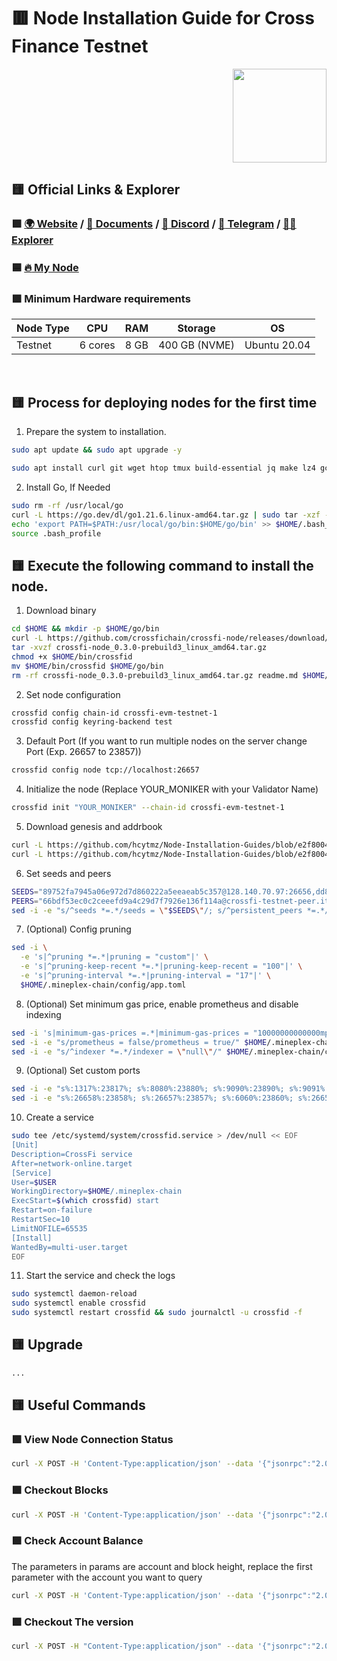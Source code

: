 # :red_square: Node Installation Guide for Cross Finance Testnet
<p align="right"> <img height="150" height="auto" src="https://github.com/hcytmz/Testnet-Guides/blob/main/logos/CrossFi.png"></p>

## :yellow_square: Official Links & Explorer
### :green_square: [:earth_africa:	Website](https://crossfi.org/) / [:scroll:	Documents](https://docs.crossfi.org/crossfi-chain/) / [:space_invader: Discord](https://discord.gg/crossfi) / [:large_blue_diamond:	Telegram](https://t.me/crossfichain) / [:male_detective:	Explorer](https://xfiscan.com/)

### :blue_square:	[:fire:	My Node](https://test.xfiscan.com/validators/mxvaloper1p95xml0ck5xavdd0vh6pj6fs8xhnnlka240kpq)


### :green_square: Minimum Hardware requirements
| Node Type | CPU | RAM | Storage | OS |
| --- | --- | --- | --- | --- |
| Testnet | 6 cores | 8 GB | 400 GB (NVME) | Ubuntu 20.04 |





<br>

## :yellow_square: Process for deploying nodes for the first time
1. Prepare the system to installation.

```bash
sudo apt update && sudo apt upgrade -y
```

```bash
sudo apt install curl git wget htop tmux build-essential jq make lz4 gcc unzip -y
```

2. Install Go, If Needed

```bash
sudo rm -rf /usr/local/go
curl -L https://go.dev/dl/go1.21.6.linux-amd64.tar.gz | sudo tar -xzf - -C /usr/local
echo 'export PATH=$PATH:/usr/local/go/bin:$HOME/go/bin' >> $HOME/.bash_profile
source .bash_profile
```

## :yellow_square: Execute the following command to install the node.

1. Download binary
```bash
cd $HOME && mkdir -p $HOME/go/bin
curl -L https://github.com/crossfichain/crossfi-node/releases/download/v0.3.0-prebuild3/crossfi-node_0.3.0-prebuild3_linux_amd64.tar.gz > crossfi-node_0.3.0-prebuild3_linux_amd64.tar.gz
tar -xvzf crossfi-node_0.3.0-prebuild3_linux_amd64.tar.gz
chmod +x $HOME/bin/crossfid
mv $HOME/bin/crossfid $HOME/go/bin
rm -rf crossfi-node_0.3.0-prebuild3_linux_amd64.tar.gz readme.md $HOME/bin
```


2. Set node configuration
```bash
crossfid config chain-id crossfi-evm-testnet-1
crossfid config keyring-backend test
```


3. Default Port (If you want to run multiple nodes on the server change Port (Exp. 26657 to 23857))
```bash
crossfid config node tcp://localhost:26657
```


4. Initialize the node (Replace YOUR_MONIKER with your Validator Name)
```bash
crossfid init "YOUR_MONIKER" --chain-id crossfi-evm-testnet-1
```


5. Download genesis and addrbook
```bash
curl -L https://github.com/hcytmz/Node-Installation-Guides/blob/e2f8004bf7f14a05d66dd32446eec2b8186a2705/CrossFi/genesis.json > $HOME/.mineplex-chain/config/genesis.json
curl -L https://github.com/hcytmz/Node-Installation-Guides/blob/e2f8004bf7f14a05d66dd32446eec2b8186a2705/CrossFi/addrbook.json > $HOME/.mineplex-chain/config/addrbook.json
```


6. Set seeds and peers
```bash
SEEDS="89752fa7945a06e972d7d860222a5eeaeab5c357@128.140.70.97:26656,dd83e3c7c4e783f8a46dbb010ec8853135d29df0@crossfi-testnet-seed.itrocket.net:36656"
PEERS="66bdf53ec0c2ceeefd9a4c29d7f7926e136f114a@crossfi-testnet-peer.itrocket.net:36656,2e6308d166b358b0b57f5dec6e0b8b57430ed898@65.109.30.35:36656,bbbd8200d83c407d51cfc70bef4c616db1abbaed@65.108.234.158:23656,01d2c34725b52d3d0022afd302ca5f5662d33655@185.177.116.79:26656,89752fa7945a06e972d7d860222a5eeaeab5c357@128.140.70.97:26656"
sed -i -e "s/^seeds *=.*/seeds = \"$SEEDS\"/; s/^persistent_peers *=.*/persistent_peers = \"$PEERS\"/" $HOME/.mineplex-chain/config/config.toml
```


7. (Optional) Config pruning
```bash
sed -i \
  -e 's|^pruning *=.*|pruning = "custom"|' \
  -e 's|^pruning-keep-recent *=.*|pruning-keep-recent = "100"|' \
  -e 's|^pruning-interval *=.*|pruning-interval = "17"|' \
  $HOME/.mineplex-chain/config/app.toml
```


8. (Optional) Set minimum gas price, enable prometheus and disable indexing
```bash
sed -i 's|minimum-gas-prices =.*|minimum-gas-prices = "10000000000000mpx"|g' $HOME/.mineplex-chain/config/app.toml
sed -i -e "s/prometheus = false/prometheus = true/" $HOME/.mineplex-chain/config/config.toml
sed -i -e "s/^indexer *=.*/indexer = \"null\"/" $HOME/.mineplex-chain/config/config.toml
```


9. (Optional) Set custom ports
```bash
sed -i -e "s%:1317%:23817%; s%:8080%:23880%; s%:9090%:23890%; s%:9091%:23891%; s%:8545%:23845%; s%:8546%:23846%; s%:6065%:23865%" $HOME/.mineplex-chain/config/app.toml
sed -i -e "s%:26658%:23858%; s%:26657%:23857%; s%:6060%:23860%; s%:26656%:23856%; s%:26660%:23861%" $HOME/.mineplex-chain/config/config.toml
```


10. Create a service
```bash
sudo tee /etc/systemd/system/crossfid.service > /dev/null << EOF
[Unit]
Description=CrossFi service
After=network-online.target
[Service]
User=$USER
WorkingDirectory=$HOME/.mineplex-chain
ExecStart=$(which crossfid) start
Restart=on-failure
RestartSec=10
LimitNOFILE=65535
[Install]
WantedBy=multi-user.target
EOF
```

11. Start the service and check the logs
```bash
sudo systemctl daemon-reload
sudo systemctl enable crossfid
sudo systemctl restart crossfid && sudo journalctl -u crossfid -f
```



## :yellow_square: Upgrade
```bash
...
```


## :yellow_square: Useful Commands
### :green_square: View Node Connection Status
```bash
curl -X POST -H 'Content-Type:application/json' --data '{"jsonrpc":"2.0","method":"net_peerCount","id":1}' http://127.0.0.1:8545
```

### :green_square: Checkout Blocks
```bash
curl -X POST -H 'Content-Type:application/json' --data '{"jsonrpc":"2.0","method":"eth_blockNumber","id":1}' http://127.0.0.1:8545
```

### :green_square: Check Account Balance
The parameters in params are account and block height, replace the first parameter with the account you want to query
```bash
curl -X POST -H 'Content-Type:application/json' --data '{"jsonrpc":"2.0","method":"eth_getBalance","params":["Account Address","pending"],"id":1}' http://127.0.0.1:8545
```

### :green_square: Checkout The version
```bash
curl -X POST -H "Content-Type:application/json" --data '{"jsonrpc":"2.0","method":"eth_version","id":64}' http://127.0.0.1:8545
```


